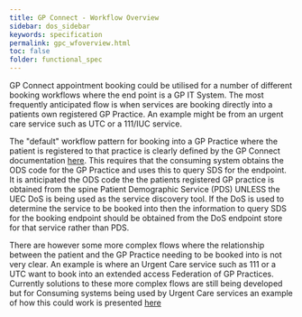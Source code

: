 ```yaml
---
title: GP Connect - Workflow Overview
sidebar: dos_sidebar
keywords: specification
permalink: gpc_wfoverview.html
toc: false
folder: functional_spec
---
```




GP Connect appointment booking could be utilised for a number of different booking workflows where the end point is a GP IT System. The most frequently anticipated flow is when services are booking directly into a patients own registered GP Practice. An example might be from an urgent care service such as UTC or a 111/IUC service.

The "default" workflow pattern for booking into a GP Practice where the patient is registered to that practice is clearly defined by the GP Connect documentation <a href="https://nhsconnect.github.io/gpconnect/" target="_blank">here</a>. This requires that the consuming system obtains the ODS code for the GP Practice and uses this to query SDS for the endpoint. It is anticipated the ODS code the the patients registered GP practice is obtained from the spine Patient Demographic Service (PDS) UNLESS the UEC DoS is being used as the service discovery tool. If the DoS is used to determine the service to be booked into then the information to query SDS for the booking endpoint should be obtained from the DoS endpoint store for that service rather than PDS.

There are however some more complex flows where the relationship between the patient and the GP Practice needing to be booked into is not very clear. An example is where an Urgent Care service such as 111 or a UTC want to book into an extended access Federation of GP Practices. Currently solutions to these more complex flows are still being developed but for Consuming systems being used by Urgent Care services an example of how this could work is presented <a href="gpc_wfexample.html">here</a>
